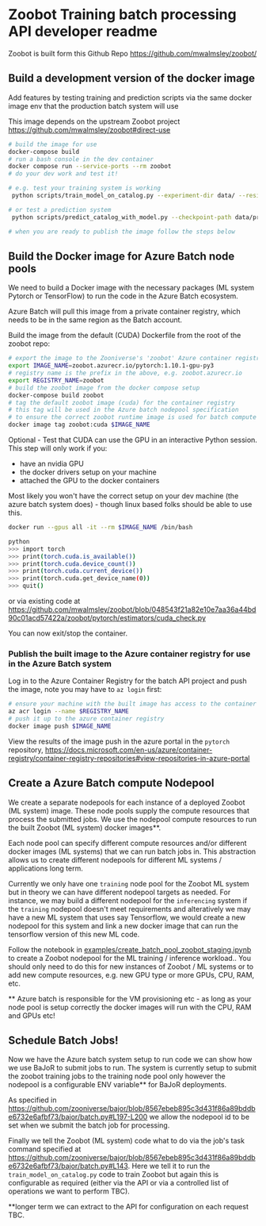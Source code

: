 # Zoobot Training batch processing API developer readme

Zoobot is built form this Github Repo <https://github.com/mwalmsley/zoobot/>

## Build a development version of the docker image

Add features by testing training and prediction scripts via the same docker image env that the production batch system will use

This image depends on the upstream Zoobot project <https://github.com/mwalmsley/zoobot#direct-use>

``` sh
# build the image for use
docker-compose build
# run a bash console in the dev container
docker compose run --service-ports --rm zoobot
# do your dev work and test it!

# e.g. test your training system is working
 python scripts/train_model_on_catalog.py --experiment-dir data/ --resize-size 32 --epochs 3 --batch-size 3 --accelerator cpu --gpus 0 --num-workers 2 --skip-mission-catalog --debug --catalog data/training_catalogues/workflow-3598-2022-05-cam-test.csv

# or test a prediction system
 python scripts/predict_catalog_with_model.py --checkpoint-path data/pretrained_models/pytorch/zoobot.ckpt --catalog data/prediction_catalogs/predictions_test_catalog.csv --save-path data/results/predictions_results.csv --batch-size 3 --num-workers 2 --accelerator cpu --gpus 0

# when you are ready to publish the image follow the steps below
```

## Build the Docker image for Azure Batch node pools

We need to build a Docker image with the necessary packages (ML system Pytorch or TensorFlow) to run the code in the Azure Batch ecosystem.

Azure Batch will pull this image from a private container registry, which needs to be in the same region as the Batch account.

Build the image from the default (CUDA) Dockerfile from the root of the zoobot repo:

``` sh
# export the image to the Zooniverse's 'zoobot' Azure container registry
export IMAGE_NAME=zoobot.azurecr.io/pytorch:1.10.1-gpu-py3
# registry name is the prefix in the above, e.g. zoobot.azurecr.io
export REGISTRY_NAME=zoobot
# build the zoobot image from the docker compose setup
docker-compose build zoobot
# tag the default zoobot image (cuda) for the container registry
# this tag will be used in the Azure batch nodepool specification
# to ensure the correct zoobot runtime image is used for batch compute resources
docker image tag zoobot:cuda $IMAGE_NAME
```

Optional - Test that CUDA can use the GPU in an interactive Python session. This step will only work if you:

- have an nvidia GPU
- the docker drivers setup on your machine
- attached the GPU to the docker containers

Most likely you won't have the correct setup on your dev machine (the azure batch system does) - though linux based folks should be able to use this.

``` sh
docker run --gpus all -it --rm $IMAGE_NAME /bin/bash

python
>>> import torch
>>> print(torch.cuda.is_available())
>>> print(torch.cuda.device_count())
>>> print(torch.cuda.current_device())
>>> print(torch.cuda.get_device_name(0))
>>> quit()
```

or via existing code at <https://github.com/mwalmsley/zoobot/blob/048543f21a82e10e7aa36a44bd90c01acd57422a/zoobot/pytorch/estimators/cuda_check.py>

You can now exit/stop the container.

### Publish the built image to the Azure container registry for use in the Azure Batch system

Log in to the Azure Container Registry for the batch API project and push the image, note you may have to `az login` first:

``` sh
# ensure your machine with the built image has access to the container registry
az acr login --name $REGISTRY_NAME
# push it up to the azure container registry
docker image push $IMAGE_NAME
```

View the results of the image push in the azure portal in the `pytorch` repository, <https://docs.microsoft.com/en-us/azure/container-registry/container-registry-repositories#view-repositories-in-azure-portal>

## Create a Azure Batch compute Nodepool

We create a separate nodepools for each instance of a deployed Zoobot (ML system) image. These node pools supply the compute resources that process the submitted jobs. We use the nodepool compute resources to run the built Zoobot (ML system) docker images**.

Each node pool can specify different compute resources and/or different docker images (ML systems) that we can run batch jobs in. This abstraction allows us to create different nodepools for different ML systems / applications long term.

Currently we only have one `training` node pool for the Zoobot ML system but in theory we can have different nodepool targets as needed. For instance, we may build a different nodepool for the `inferencing` system if the `training` nodepool doesn't meet requirements and alteratively we may have a new ML system that uses say Tensorflow, we would create a new nodepool for this system and link a new docker image that can run the tensorflow version of this new ML code.

Follow the notebook in [examples/create_batch_pool_zoobot_staging.ipynb](https://github.com/zooniverse/panoptes-python-notebook/blob/16764b6eaf435917a25bebac05c43c4749132643/examples/create_batch_pool_zoobot_staging.ipynb) to create a Zoobot nodepool for the ML training / inference workload.. You should only need to do this for new instances of Zoobot / ML systems or to add new compute resources, e.g. new GPU type or more GPUs, CPU, RAM, etc.

** Azure batch is responsible for the VM provisioning etc - as long as your node pool is setup correctly the docker images will run with the CPU, RAM and GPUs etc!

## Schedule Batch Jobs!

Now we have the Azure batch system setup to run code we can show how we use BaJoR to submit jobs to run. The system is currently setup to submit the zoobot training jobs to the training node pool only however the nodepool is a configurable ENV variable** for BaJoR deployments.

As specified in <https://github.com/zooniverse/bajor/blob/8567ebeb895c3d431f86a89bddbe6732e6afbf73/bajor/batch.py#L197-L200> we allow the nodepool id to be set when we submit the batch job for processing.

Finally we tell the Zoobot (ML system) code what to do via the job's task command specified at <https://github.com/zooniverse/bajor/blob/8567ebeb895c3d431f86a89bddbe6732e6afbf73/bajor/batch.py#L143>. Here we tell it to run the `train_model_on_catalog.py` code to train Zoobot but again this is configurable as required (either via the API or via a controlled list of operations we want to perform TBC).

**longer term we can extract to the API for configuration on each request TBC.
